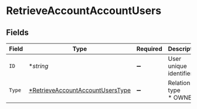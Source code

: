 # RetrieveAccountAccountUsers


## Fields

| Field                                                                                          | Type                                                                                           | Required                                                                                       | Description                                                                                    |
| ---------------------------------------------------------------------------------------------- | ---------------------------------------------------------------------------------------------- | ---------------------------------------------------------------------------------------------- | ---------------------------------------------------------------------------------------------- |
| `ID`                                                                                           | **string*                                                                                      | :heavy_minus_sign:                                                                             | User unique identifier.                                                                        |
| `Type`                                                                                         | [*RetrieveAccountAccountUsersType](../../models/operations/retrieveaccountaccountuserstype.md) | :heavy_minus_sign:                                                                             | Relation type<br/>* OWNER -                                                                    |